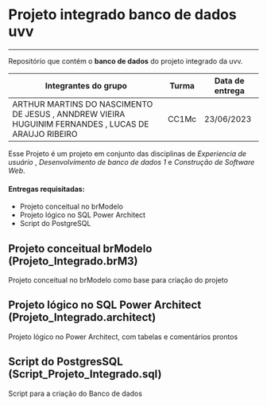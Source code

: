 


# Projeto integrado banco de dados uvv 
***
Repositório que contém o __banco de dados__ do projeto integrado da uvv. 

Integrantes do grupo | Turma | Data de entrega |
--- | --- | ---|
ARTHUR MARTINS DO NASCIMENTO DE JESUS , ANNDREW VIEIRA HUGUINIM FERNANDES , LUCAS DE ARAUJO RIBEIRO | CC1Mc | 23/06/2023 

 Esse Projeto é um projeto em conjunto das disciplinas de *Experiencia de usuário* , *Desenvolvimento de banco de dados 1* e *Construção de Software Web*.


 #### Entregas requisitadas:

* Projeto conceitual no brModelo
* Projeto lógico no SQL Power Architect
* Script do PostgreSQL



## Projeto conceitual brModelo (Projeto_Integrado.brM3)

Projeto conceitual no brModelo como base para criação do projeto


## Projeto lógico no SQL Power Architect (Projeto_Integrado.architect) 

Projeto lógico no Power Architect, com tabelas e comentários prontos 


## Script do PostgresSQL (Script_Projeto_Integrado.sql)

Script para a criação do Banco de dados 



